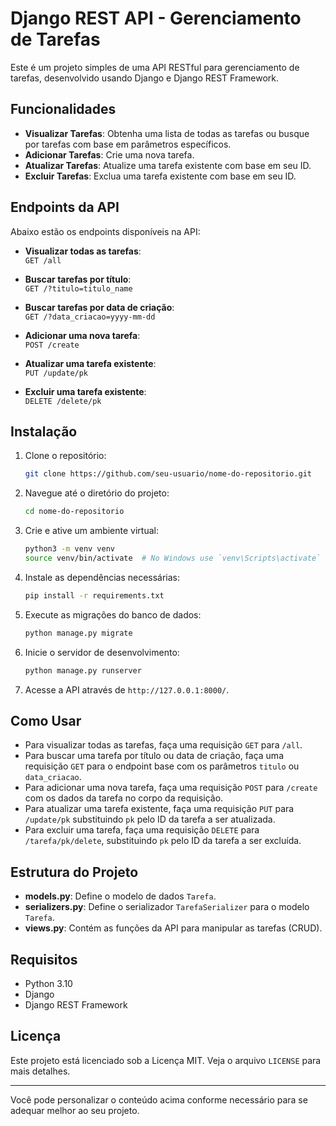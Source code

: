 # Django REST API - Gerenciamento de Tarefas

Este é um projeto simples de uma API RESTful para gerenciamento de tarefas, desenvolvido usando Django e Django REST Framework.

## Funcionalidades

- **Visualizar Tarefas**: Obtenha uma lista de todas as tarefas ou busque por tarefas com base em parâmetros específicos.
- **Adicionar Tarefas**: Crie uma nova tarefa.
- **Atualizar Tarefas**: Atualize uma tarefa existente com base em seu ID.
- **Excluir Tarefas**: Exclua uma tarefa existente com base em seu ID.

## Endpoints da API

Abaixo estão os endpoints disponíveis na API:

- **Visualizar todas as tarefas**:  
  `GET /all`

- **Buscar tarefas por título**:  
  `GET /?titulo=titulo_name`

- **Buscar tarefas por data de criação**:  
  `GET /?data_criacao=yyyy-mm-dd`

- **Adicionar uma nova tarefa**:  
  `POST /create`

- **Atualizar uma tarefa existente**:  
  `PUT /update/pk`

- **Excluir uma tarefa existente**:  
  `DELETE /delete/pk`

## Instalação

1. Clone o repositório:
   ```bash
   git clone https://github.com/seu-usuario/nome-do-repositorio.git
   ```

2. Navegue até o diretório do projeto:
   ```bash
   cd nome-do-repositorio
   ```

3. Crie e ative um ambiente virtual:
   ```bash
   python3 -m venv venv
   source venv/bin/activate  # No Windows use `venv\Scripts\activate`
   ```

4. Instale as dependências necessárias:
   ```bash
   pip install -r requirements.txt
   ```

5. Execute as migrações do banco de dados:
   ```bash
   python manage.py migrate
   ```

6. Inicie o servidor de desenvolvimento:
   ```bash
   python manage.py runserver
   ```

7. Acesse a API através de `http://127.0.0.1:8000/`.

## Como Usar

- Para visualizar todas as tarefas, faça uma requisição `GET` para `/all`.
- Para buscar uma tarefa por título ou data de criação, faça uma requisição `GET` para o endpoint base com os parâmetros `titulo` ou `data_criacao`.
- Para adicionar uma nova tarefa, faça uma requisição `POST` para `/create` com os dados da tarefa no corpo da requisição.
- Para atualizar uma tarefa existente, faça uma requisição `PUT` para `/update/pk` substituindo `pk` pelo ID da tarefa a ser atualizada.
- Para excluir uma tarefa, faça uma requisição `DELETE` para `/tarefa/pk/delete`, substituindo `pk` pelo ID da tarefa a ser excluída.

## Estrutura do Projeto

- **models.py**: Define o modelo de dados `Tarefa`.
- **serializers.py**: Define o serializador `TarefaSerializer` para o modelo `Tarefa`.
- **views.py**: Contém as funções da API para manipular as tarefas (CRUD).

## Requisitos

- Python 3.10
- Django
- Django REST Framework

## Licença

Este projeto está licenciado sob a Licença MIT. Veja o arquivo `LICENSE` para mais detalhes.

---

Você pode personalizar o conteúdo acima conforme necessário para se adequar melhor ao seu projeto.
